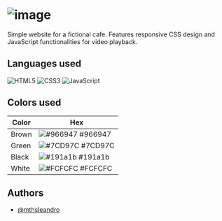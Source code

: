 
# ![image](https://github.com/mthsleandro/cafe-universitario/assets/132463214/61062025-c011-4e41-b1b8-86c81a17be11)

Simple website for a fictional cafe. Features responsive CSS design and JavaScript functionalities for video playback.

## Languages used

![HTML5](https://img.shields.io/badge/html5-%23E34F26.svg?style=for-the-badge&logo=html5&logoColor=white) ![CSS3](https://img.shields.io/badge/css3-%231572B6.svg?style=for-the-badge&logo=css3&logoColor=white) ![JavaScript](https://img.shields.io/badge/javascript-%23323330.svg?style=for-the-badge&logo=javascript&logoColor=%23F7DF1E)

## Colors used

| Color             | Hex                                                                |
| ----------------- | ------------------------------------------------------------------ |
| Brown | ![#966947](https://via.placeholder.com/10/966947?text=+) #966947 |
| Green | ![#7CD97C](https://via.placeholder.com/10/7CD97C?text=+) #7CD97C |
| Black | ![#191a1b](https://via.placeholder.com/10/191a1b?text=+) #191a1b |
| White | ![#FCFCFC](https://via.placeholder.com/10/FCFCFC?text=+) #FCFCFC |

## Authors

- [@mthsleandro](https://www.github.com/mthsleandro)

